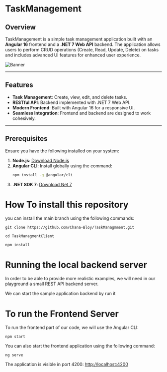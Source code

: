 # TaskManagement

## Overview

TaskManagement is a simple task management application built with an **Angular 16** frontend and a **.NET 7 Web API** backend. The application allows users to perform CRUD operations (Create, Read, Update, Delete) on tasks and includes advanced UI features for enhanced user experience.

<img src="https://github.com/saineshwar/Angular-7-Project-with-ASP.NET-CORE-APIS-/blob/master/Images/banner.png?raw=true" alt="Banner" title="Banner" style="max-width:100%;">

---

## Features

- **Task Management**: Create, view, edit, and delete tasks.
- **RESTful API**: Backend implemented with .NET 7 Web API.
- **Modern Frontend**: Built with Angular 16 for a responsive UI.
- **Seamless Integration**: Frontend and backend are designed to work cohesively.

---

## Prerequisites

Ensure you have the following installed on your system:

1. **Node.js**: [Download Node.js](https://nodejs.org/)
2. **Angular CLI**: Install globally using the command:
   ```bash
   npm install -g @angular/cli
3. **.NET SDK 7**: [Download Net 7](https://dotnet.microsoft.com/en-us/download/dotnet/7.0)
# How To install this repository

you can install the main branch using the following commands:

    git clone https://github.com/Chana-Bloy/TaskManagmment.git

    cd TaskManagmentClient

    npm install

# Running the local backend server

In order to be able to provide more realistic examples, we will need in our playground a small REST API backend server. 

We can start the sample application backend by run it

# To run the Frontend Server

To run the frontend part of our code, we will use the Angular CLI:

    npm start

You can also start the frontend application using the following command:

    ng serve

The application is visible in port 4200: [http://localhost:4200](http://localhost:4200)

